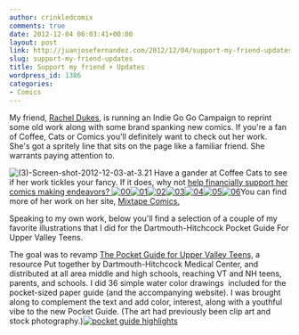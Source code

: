 ```yaml
---
author: crinkledcomix
comments: true
date: 2012-12-04 06:03:41+00:00
layout: post
link: http://juanjosefernandez.com/2012/12/04/support-my-friend-updates/
slug: support-my-friend-updates
title: Support my friend + Updates
wordpress_id: 1386
categories:
- Comics
---
```


My friend, [Rachel Dukes](http://www.mixtapecomics.com/?page_id=6), is running an Indie Go Go Campaign to reprint some old work along with some brand spanking new comics. If you're a fan of Coffee, Cats or Comics you'll definitely want to check out her work. She's got a spritely line that sits on the page like a familiar friend. She warrants paying attention to.

![(3)-Screen-shot-2012-12-03-at-3.21](http://fernandezjuanjose.files.wordpress.com/2012/12/3-screen-shot-2012-12-03-at-3-21.gif)
Have a gander at Coffee Cats to see if her work tickles your fancy. If it does, why not [help financially support her comics making endeavors?](http://www.indiegogo.com/coffeecats/x/1849935)[
](http://fernandezjuanjose.files.wordpress.com/2012/12/06.png)[![00](http://fernandezjuanjose.files.wordpress.com/2012/12/00.png)](http://fernandezjuanjose.files.wordpress.com/2012/12/00.png)[![01](http://fernandezjuanjose.files.wordpress.com/2012/12/01.png)](http://fernandezjuanjose.files.wordpress.com/2012/12/01.png)[![02](http://fernandezjuanjose.files.wordpress.com/2012/12/02.png)](http://fernandezjuanjose.files.wordpress.com/2012/12/02.png)[![03](http://fernandezjuanjose.files.wordpress.com/2012/12/03.png)](http://fernandezjuanjose.files.wordpress.com/2012/12/03.png)[![04](http://fernandezjuanjose.files.wordpress.com/2012/12/04.png)](http://fernandezjuanjose.files.wordpress.com/2012/12/04.png)[![05](http://fernandezjuanjose.files.wordpress.com/2012/12/05.png)](http://fernandezjuanjose.files.wordpress.com/2012/12/05.png)[![06](http://fernandezjuanjose.files.wordpress.com/2012/12/06.png)](http://fernandezjuanjose.files.wordpress.com/2012/12/06.png)You can find more of her work on her site, [Mixtape Comics.](http://www.mixtapecomics.com/)

Speaking to my own work, below you'll find a selection of a couple of my favorite illustrations that I did for the Dartmouth-Hitchcock Pocket Guide For Upper Valley Teens.

The goal was to revamp [The Pocket Guide for Upper Valley Teens,](http://patients.dartmouth-hitchcock.org/teen_guide.html) a resource Put together by Dartmouth-Hitchcock Medical Center, and distributed at all area middle and high schools, reaching VT and NH teens, parents, and schools. I did 36 simple water color drawings  included for the pocket-sized paper guide (and the accompanying website). I was brought along to complement the text and add color, interest, along with a youthful vibe to the new Pocket Guide. (The art had previously been clip art and stock photography.)[![pocket guide highlights](http://fernandezjuanjose.files.wordpress.com/2012/12/pocket-guide-highlights.png)](http://fernandezjuanjose.files.wordpress.com/2012/12/pocket-guide-highlights.png)
